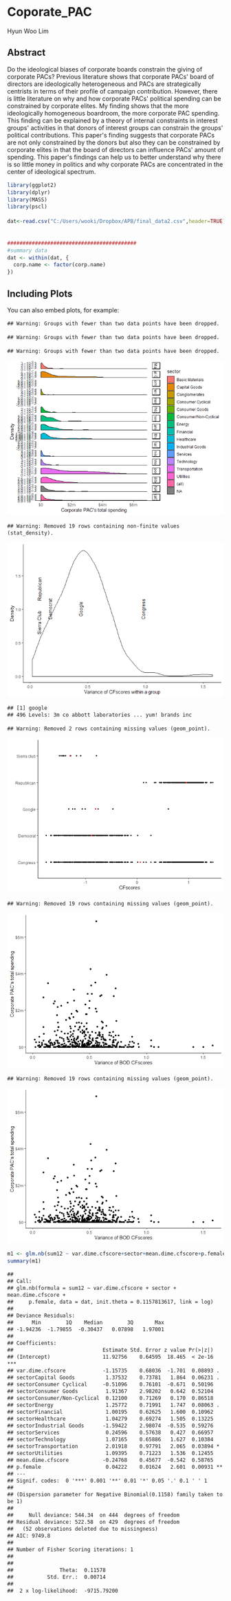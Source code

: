 Coporate\_PAC
================
Hyun Woo Lim






Abstract
--------

Do the ideological biases of corporate boards constrain the giving of corporate PACs? Previous literature shows that corporate PACs' board of directors are ideologically heterogeneous and PACs are strategically centrists in terms of their profile of campaign contribution. However, there is little literature on why and how corporate PACs' political spending can be constrained by corporate elites. My finding shows that the more ideologically homogeneous boardroom, the more corporate PAC spending. This finding can be explained by a theory of internal constraints in interest groups' activities in that donors of interest groups can constrain the groups' political contributions. This paper's finding suggests that corporate PACs are not only constrained by the donors but also they can be constrained by corporate elites in that the board of directors can influence PACs' amount of spending. This paper's findings can help us to better understand why there is so little money in politics and why corporate PACs are concentrated in the center of ideological spectrum.

``` r
library(ggplot2)
library(dplyr)
library(MASS)
library(pscl)

dat<-read.csv("C:/Users/wooki/Dropbox/APB/final_data2.csv",header=TRUE)


##########################################
#summary data
dat <- within(dat, {
  corp.name <- factor(corp.name)
})
```

Including Plots
---------------

You can also embed plots, for example:

    ## Warning: Groups with fewer than two data points have been dropped.

    ## Warning: Groups with fewer than two data points have been dropped.

    ## Warning: Groups with fewer than two data points have been dropped.

![](corporate_pac_files/figure-markdown_github/unnamed-chunk-3-1.png)

    ## Warning: Removed 19 rows containing non-finite values (stat_density).

![](corporate_pac_files/figure-markdown_github/unnamed-chunk-4-1.png)

    ## [1] google
    ## 496 Levels: 3m co abbott laboratories ... yum! brands inc

    ## Warning: Removed 2 rows containing missing values (geom_point).

![](corporate_pac_files/figure-markdown_github/unnamed-chunk-5-1.png)

    ## Warning: Removed 19 rows containing missing values (geom_point).

![](corporate_pac_files/figure-markdown_github/unnamed-chunk-6-1.png)

    ## Warning: Removed 19 rows containing missing values (geom_point).

![](corporate_pac_files/figure-markdown_github/unnamed-chunk-6-2.png)

``` r
m1 <- glm.nb(sum12 ~ var.dime.cfscore+sector+mean.dime.cfscore+p.female, data = dat)
summary(m1)
```

    ## 
    ## Call:
    ## glm.nb(formula = sum12 ~ var.dime.cfscore + sector + mean.dime.cfscore + 
    ##     p.female, data = dat, init.theta = 0.1157813617, link = log)
    ## 
    ## Deviance Residuals: 
    ##      Min        1Q    Median        3Q       Max  
    ## -1.94236  -1.79855  -0.30437   0.07898   1.97001  
    ## 
    ## Coefficients:
    ##                             Estimate Std. Error z value Pr(>|z|)    
    ## (Intercept)                 11.92756    0.64595  18.465  < 2e-16 ***
    ## var.dime.cfscore            -1.15735    0.68036  -1.701  0.08893 .  
    ## sectorCapital Goods          1.37532    0.73781   1.864  0.06231 .  
    ## sectorConsumer Cyclical     -0.51096    0.76101  -0.671  0.50196    
    ## sectorConsumer Goods         1.91367    2.98202   0.642  0.52104    
    ## sectorConsumer/Non-Cyclical  0.12100    0.71269   0.170  0.86518    
    ## sectorEnergy                 1.25772    0.71991   1.747  0.08063 .  
    ## sectorFinancial              1.00195    0.62625   1.600  0.10962    
    ## sectorHealthcare             1.04279    0.69274   1.505  0.13225    
    ## sectorIndustrial Goods      -1.59422    2.98074  -0.535  0.59276    
    ## sectorServices               0.24596    0.57638   0.427  0.66957    
    ## sectorTechnology             1.07165    0.65886   1.627  0.10384    
    ## sectorTransportation         2.01918    0.97791   2.065  0.03894 *  
    ## sectorUtilities              1.09395    0.71223   1.536  0.12455    
    ## mean.dime.cfscore           -0.24768    0.45677  -0.542  0.58765    
    ## p.female                     0.04222    0.01624   2.601  0.00931 ** 
    ## ---
    ## Signif. codes:  0 '***' 0.001 '**' 0.01 '*' 0.05 '.' 0.1 ' ' 1
    ## 
    ## (Dispersion parameter for Negative Binomial(0.1158) family taken to be 1)
    ## 
    ##     Null deviance: 544.34  on 444  degrees of freedom
    ## Residual deviance: 522.58  on 429  degrees of freedom
    ##   (52 observations deleted due to missingness)
    ## AIC: 9749.8
    ## 
    ## Number of Fisher Scoring iterations: 1
    ## 
    ## 
    ##               Theta:  0.11578 
    ##           Std. Err.:  0.00714 
    ## 
    ##  2 x log-likelihood:  -9715.79200
